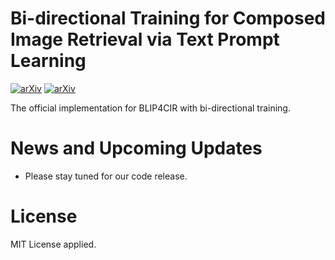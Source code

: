 
# Bi-directional Training for Composed Image Retrieval via Text Prompt Learning

[![arXiv](https://img.shields.io/badge/paper-wacv2024-cyan)](#) 
[![arXiv](https://img.shields.io/badge/arXiv-2303.16604-red)](https://arxiv.org/abs/2303.16604)

The official implementation for BLIP4CIR with bi-directional training.

# News and Upcoming Updates

* Please stay tuned for our code release.

# License

MIT License applied.
